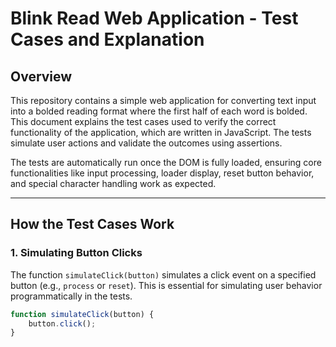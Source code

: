 # Blink Read Web Application - Test Cases and Explanation

## Overview

This repository contains a simple web application for converting text input into a bolded reading format where the first half of each word is bolded. This document explains the test cases used to verify the correct functionality of the application, which are written in JavaScript. The tests simulate user actions and validate the outcomes using assertions.

The tests are automatically run once the DOM is fully loaded, ensuring core functionalities like input processing, loader display, reset button behavior, and special character handling work as expected.

---

## How the Test Cases Work

### 1. **Simulating Button Clicks**

The function `simulateClick(button)` simulates a click event on a specified button (e.g., `process` or `reset`). This is essential for simulating user behavior programmatically in the tests.

```javascript
function simulateClick(button) {
    button.click();
}
